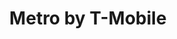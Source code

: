 ---
title: "Metro by T-Mobile"
url: /mesquite/metro-by-t-mobile-north-galloway-avenue/
shop: Handy
---